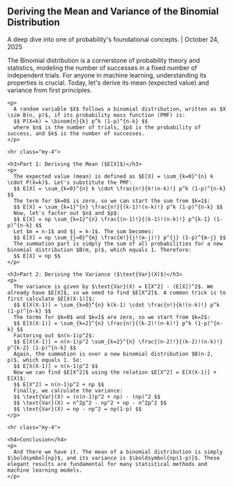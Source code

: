 <!-- A single blog post entry for Oct 24, 2025 -->
<article class="p-4 mb-4 border rounded shadow-sm bg-white">
  
  <h2 class="post-title">Deriving the Mean and Variance of the Binomial Distribution</h2>
  
  <p class="post-meta text-muted">A deep dive into one of probability's foundational concepts. | October 24, 2025</p>
  
  <div class="post-content">
    <p>
      The Binomial distribution is a cornerstone of probability theory and statistics, modeling the number of successes in a fixed number of independent trials. For anyone in machine learning, understanding its properties is crucial. Today, let's derive its mean (expected value) and variance from first principles.
    </p>

    <p>
      A random variable $X$ follows a binomial distribution, written as $X \sim B(n, p)$, if its probability mass function (PMF) is:
      $$ P(X=k) = \binom{n}{k} p^k (1-p)^{n-k} $$
      where $n$ is the number of trials, $p$ is the probability of success, and $k$ is the number of successes.
    </p>

    <hr class="my-4">

    <h3>Part 1: Deriving the Mean ($E[X]$)</h3>
    <p>
      The expected value (mean) is defined as $E[X] = \sum_{k=0}^{n} k \cdot P(X=k)$. Let's substitute the PMF:
      $$ E[X] = \sum_{k=0}^{n} k \cdot \frac{n!}{k!(n-k)!} p^k (1-p)^{n-k} $$
      The term for $k=0$ is zero, so we can start the sum from $k=1$:
      $$ E[X] = \sum_{k=1}^{n} \frac{n!}{(k-1)!(n-k)!} p^k (1-p)^{n-k} $$
      Now, let's factor out $n$ and $p$:
      $$ E[X] = np \sum_{k=1}^{n} \frac{(n-1)!}{(k-1)!(n-k)!} p^{k-1} (1-p)^{n-k} $$
      Let $m = n-1$ and $j = k-1$. The sum becomes:
      $$ E[X] = np \sum_{j=0}^{m} \frac{m!}{j!(m-j)!} p^{j} (1-p)^{m-j} $$
      The summation part is simply the sum of all probabilities for a new binomial distribution $B(m, p)$, which equals 1. Therefore:
      $$ E[X] = np $$
    </p>

    <h3>Part 2: Deriving the Variance ($\text{Var}(X)$)</h3>
    <p>
      The variance is given by $\text{Var}(X) = E[X^2] - (E[X])^2$. We already have $E[X]$, so we need to find $E[X^2]$. A common trick is to first calculate $E[X(X-1)]$:
      $$ E[X(X-1)] = \sum_{k=0}^{n} k(k-1) \cdot \frac{n!}{k!(n-k)!} p^k (1-p)^{n-k} $$
      The terms for $k=0$ and $k=1$ are zero, so we start from $k=2$:
      $$ E[X(X-1)] = \sum_{k=2}^{n} \frac{n!}{(k-2)!(n-k)!} p^k (1-p)^{n-k} $$
      Factoring out $n(n-1)p^2$:
      $$ E[X(X-1)] = n(n-1)p^2 \sum_{k=2}^{n} \frac{(n-2)!}{(k-2)!(n-k)!} p^{k-2} (1-p)^{n-k} $$
      Again, the summation is over a new binomial distribution $B(n-2, p)$, which equals 1. So:
      $$ E[X(X-1)] = n(n-1)p^2 $$
      Now we can find $E[X^2]$ using the relation $E[X^2] = E[X(X-1)] + E[X]$:
      $$ E[X^2] = n(n-1)p^2 + np $$
      Finally, we calculate the variance:
      $$ \text{Var}(X) = (n(n-1)p^2 + np) - (np)^2 $$
      $$ \text{Var}(X) = n^2p^2 - np^2 + np - n^2p^2 $$
      $$ \text{Var}(X) = np - np^2 = np(1-p) $$
    </p>

    <hr class="my-4">

    <h4>Conclusion</h4>
    <p>
      And there we have it. The mean of a binomial distribution is simply $\boldsymbol{np}$, and its variance is $\boldsymbol{np(1-p)}$. These elegant results are fundamental for many statistical methods and machine learning models.
    </p>
  </div>

</article>
<!-- End of blog post entry -->
